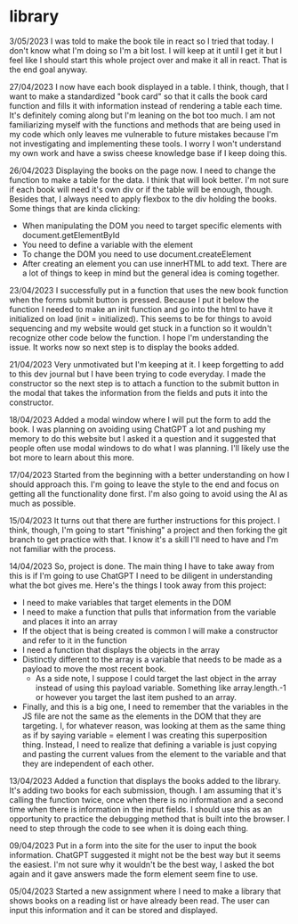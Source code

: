 # library

3/05/2023
I was told to make the book tile in react so I tried that today. I don't know what I'm doing so I'm a bit lost. I will keep at it until I get it but I feel like I should start this whole project over and make it all in react. That is the end goal anyway.

27/04/2023
I now have each book displayed in a table. I think, though, that I want to make a standardized "book card" so that it calls the book card function and fills it with information instead of rendering a table each time. It's definitely coming along but I'm leaning on the bot too much. I am not familiarizing myself with the functions and methods that are being used in my code which only leaves me vulnerable to future mistakes because I'm not investigating and implementing these tools. I worry I won't understand my own work and have a swiss cheese knowledge base if I keep doing this.

26/04/2023
Displaying the books on the page now. I need to change the function to make a table for the data. I think that will look better. I'm not sure if each book will need it's own div or if the table will be enough, though. Besides that, I always need to apply flexbox to the div holding the books.
Some things that are kinda clicking:
- When manipulating the DOM you need to target specific elements with document.getElementById
- You need to define a variable with the element
- To change the DOM you need to use document.createElement
- After creating an element you can use innerHTML to add text.
There are a lot of things to keep in mind but the general idea is coming together.

23/04/2023
I successfully put in a function that uses the new book function when the forms submit button is pressed. Because I put it below the function I needed to make an init function and go into the html to have it initialized on load (init = initialized). This seems to be for things to avoid sequencing and my website would get stuck in a function so it wouldn't recognize other code below the function. I hope I'm understanding the issue. It works now so next step is to display the books added.

21/04/2023
Very unmotivated but I'm keeping at it. I keep forgetting to add to this dev journal but I have been trying to code everyday. I made the constructor so the next step is to attach a function to the submit button in the modal that takes the information from the fields and puts it into the constructor.

18/04/2023
Added a modal window where I will put the form to add the book. I was planning on avoiding using ChatGPT a lot and pushing my memory to do this website but I asked it a question and it suggested that people often use modal windows to do what I was planning. I'll likely use the bot more to learn about this more.

17/04/2023
Started from the beginning with a better understanding on how I should approach this. I'm going to leave the style to the end and focus on getting all the functionality done first. I'm also going to avoid using the AI as much as possible.

15/04/2023
It turns out that there are further instructions for this project. I think, though, I'm going to start "finishing" a project and then forking the git branch to get practice with that. I know it's a skill I'll need to have and I'm not familiar with the process.

14/04/2023
So, project is done. The main thing I have to take away from this is if I'm going to use ChatGPT I need to be diligent in understanding what the bot gives me. Here's the things I took away from this project:
- I need to make variables that target elements in the DOM
- I need to make a function that pulls that information from the variable and places it into an array
- If the object that is being created is common I will make a constructor and refer to it in the function
- I need a function that displays the objects in the array
- Distinctly different to the array is a variable that needs to be made as a payload to move the most recent book.
    - As a side note, I suppose I could target the last object in the array instead of using this payload variable. Something like array.length.-1 or however you target the last item pushed to an array.
- Finally, and this is a big one, I need to remember that the variables in the JS file are not the same as the elements in the DOM that they are targeting. I, for whatever reason, was looking at them as the same thing as if by saying variable = element I was creating this superposition thing. Instead, I need to realize that defining a variable is just copying and pasting the current values from the element to the variable and that they are independent of each other.

13/04/2023
Added a function that displays the books added to the library. It's adding two books for each submission, though. I am assuming that it's calling the function twice, once when there is no information and a second time when there is information in the input fields. I should use this as an opportunity to practice the debugging method that is built into the browser. I need to step through the code to see when it is doing each thing.

09/04/2023
Put in a form into the site for the user to input the book information. ChatGPT suggested it might not be the best way but it seems the easiest. I'm not sure why it wouldn't be the best way, I asked the bot again and it gave answers made the form element seem fine to use.

05/04/2023
Started a new assignment where I need to make a library that shows books on a reading list or have already been read. The user can input this information and it can be stored and displayed.